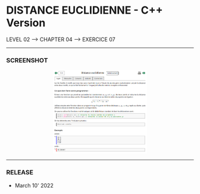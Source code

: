 # DISTANCE EUCLIDIENNE - C++ Version
LEVEL 02 --> CHAPTER 04 --> EXERCICE 07

---
### **SCREENSHOT**

<div align="center">
    <img
        src="https://github.com/Ayckinn/CPP/blob/main/FRANCE_IOI/LEVEL_02/Chapter_04/07_distance_euclidienne/todo.png"
        alt="DEMO"
        style="width:50%">
</div>

---
### **RELEASE**

- March 10' 2022
